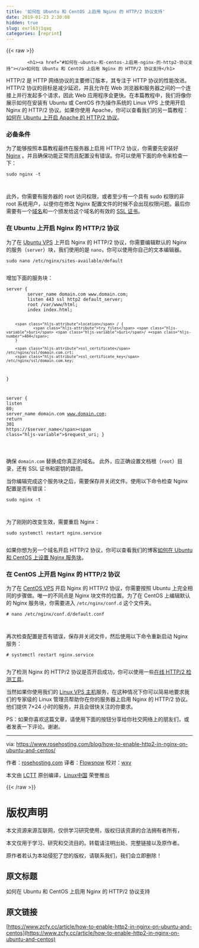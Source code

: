 ```yaml
---
title: '如何在 Ubuntu 和 CentOS 上启用 Nginx 的 HTTP/2 协议支持' 
date: 2019-01-23 2:30:08
hidden: true
slug: exrl63j1qaq
categories: [reprint]
---
```


{{< raw >}}

            <h1><a href="#如何在-ubuntu-和-centos-上启用-nginx-的-http2-协议支持"></a>如何在 Ubuntu 和 CentOS 上启用 Nginx 的 HTTP/2 协议支持</h1>
<p>HTTP/2 是 HTTP 网络协议的主要修订版本，其专注于 HTTP 协议的性能改进。HTTP/2 协议的目标是减少延迟，并且允许在 Web 浏览器和服务器之间的一个连接上并行发起多个请求，因此 Web 应用程序会更快。在本篇教程中，我们将像你展示如何在安装有 Ubuntu 或 CentOS 作为操作系统的 Linux VPS 上使用开启 Nginx 的 HTTP/2 协议。如果你使用 Apache，你可以查看我们的另一篇教程：<a href="https://www.rosehosting.com/blog/how-to-set-up-apache-with-http2-support-on-ubuntu-16-04/">如何在 Ubuntu 上开启 Apache 的 HTTP/2 协议</a>。</p>
<h3><a href="#必备条件"></a>必备条件</h3>
<p>为了能够按照本篇教程最终在服务器上启用 HTTP/2 协议，你需要先安装好 <a href="https://www.rosehosting.com/nginx-hosting.html">Nginx</a> 。并且确保功能正常而且配置没有错误。你可以使用下面的命令来检查一下：</p>
<pre><code class="hljs ebnf"><span class="hljs-attribute">sudo nginx -t</span>

</code></pre><p>此外，你需要有服务器的 root 访问权限，或者至少有一个具有 sudo 权限的非 root 系统用户，以便你在修改 Nginx 配置文件的时候不会出现权限问题。最后你需要有一个<a href="https://secure.rosehosting.com/clientarea/index.php?/checkdomain/domain-registration/">域名</a>和一个颁发给这个域名的有效的 <a href="https://www.rosehosting.com/ssl-certificates.html">SSL 证书</a>。</p>
<h3><a href="#在-ubuntu-上开启-nginx-的-http2-协议"></a>在 Ubuntu 上开启 Nginx 的 HTTP/2 协议</h3>
<p>为了在 <a href="https://www.rosehosting.com/ubuntu-vps.html">Ubuntu VPS</a> 上开启 Nginx 的 HTTP/2 协议，你需要编辑默认的 Nginx 的服务（<code>server</code>）块，我们使用的是 <code>nano</code>，你可以使用你自己的文本编辑器。</p>
<pre><code class="hljs routeros">sudo nano /etc/nginx/sites-available<span class="hljs-built_in">/default
</span>
</code></pre><p>增加下面的服务块：</p>
<pre><code class="hljs nginx"><span class="hljs-section">server</span> {  
        <span class="hljs-attribute">server_name</span> domain.com www.domain.com;
        <span class="hljs-attribute">listen</span> <span class="hljs-number">443</span> ssl http2 default_server;
        <span class="hljs-attribute">root</span> /var/www/html;
        <span class="hljs-attribute">index</span> index.html;

        <span class="hljs-attribute">location</span> / {
                <span class="hljs-attribute">try_files</span> <span class="hljs-variable">$uri</span> <span class="hljs-variable">$uri</span>/ =<span class="hljs-number">404</span>;
        }

        <span class="hljs-attribute">ssl_certificate</span> /etc/nginx/ssl/domain.com.crt;
        <span class="hljs-attribute">ssl_certificate_key</span> /etc/nginx/ssl/domain.com.key;
}

<span class="hljs-section">server</span> {
       <span class="hljs-attribute">listen</span>         <span class="hljs-number">80</span>;
       <span class="hljs-attribute">server_name</span>    domain.com www.domain.com;
       <span class="hljs-attribute">return</span>         <span class="hljs-number">301</span> https://<span class="hljs-variable">$server_name</span><span class="hljs-variable">$request_uri</span>;
}

</code></pre><p>确保 <code>domain.com</code> 替换成你真正的域名。 此外，应正确设置文档根（<code>root</code>）目录，还有 SSL 证书和密钥的路径。</p>
<p>当你编辑完成这个服务块之后，需要保存并关闭文件。使用以下命令检查 Nginx 配置是否有错误：</p>
<pre><code class="hljs ebnf"><span class="hljs-attribute">sudo nginx -t</span>

</code></pre><p>为了刚刚的改变生效，需要重启 Nginx：</p>
<pre><code class="hljs stylus">sudo systemctl restart nginx<span class="hljs-selector-class">.service</span>

</code></pre><p>如果你想为另一个域名开启 HTTP/2 协议，你可以查看我们的博客<a href="https://www.rosehosting.com/blog/how-to-set-up-nginx-server-blocks-on-ubuntu-and-centos/">如何在 Ubuntu 和 CentOS 上设置 Nginx 服务块</a>。</p>
<h3><a href="#在-centos-上开启-nginx-的-http2-协议"></a>在 CentOS 上开启 Nginx 的 HTTP/2 协议</h3>
<p>为了在 <a href="https://www.rosehosting.com/centos-vps.html">CentOS VPS</a> 开启 Nginx 的 HTTP/2 协议，你需要按照 Ubuntu 上完全相同的步骤做。唯一的不同点是 Nginx 块文件的位置。为了在 CentOS 上编辑默认的 Nginx 服务块，你需要进入 <code>/etc/nginx/conf.d</code> 这个文件夹。</p>
<pre><code class="hljs gradle"># nano <span class="hljs-regexp">/etc/</span>nginx<span class="hljs-regexp">/conf.d/</span><span class="hljs-keyword">default</span>.conf

</code></pre><p>再次检查配置是否有错误，保存并关闭文件，然后使用以下命令重新启动 Nginx 服务：</p>
<pre><code class="hljs shell"><span class="hljs-meta">#</span><span class="bash"> systemctl restart nginx.service</span>

</code></pre><p>为了检测 Nginx 的 HTTP/2 协议是否开启成功，你可以使用一些<a href="https://www.rosehosting.com/network-tools/http2-support.html">在线 HTTP/2 检测工具</a>。</p>
<p>当然如果你使用我们的 <a href="https://www.rosehosting.com/linux-vps-hosting.html">Linux VPS 主机</a>服务，在这种情况下你可以简易地要求我们的专家级的 Linux 管理员帮助你在你的服务器上启用 Nginx 的 HTTP/2 协议。他们提供 7×24 小时的服务，并且会很快关注的你要求。</p>
<p>PS：如果你喜欢这篇文章，请使用下面的按钮分享给你社交网络上的朋友们，或者发表一下评论。谢谢。</p>
<hr>
<p>via: <a href="https://www.rosehosting.com/blog/how-to-enable-http2-in-nginx-on-ubuntu-and-centos/">https://www.rosehosting.com/blog/how-to-enable-http2-in-nginx-on-ubuntu-and-centos/</a></p>
<p>作者：<a href="https://www.rosehosting.com/blog/how-to-enable-http2-in-nginx-on-ubuntu-and-centos/">rosehosting.com</a> 译者：<a href="https://github.com/Flowsnow">Flowsnow</a> 校对：<a href="https://github.com/wxy">wxy</a></p>
<p>本文由 <a href="https://github.com/LCTT/TranslateProject">LCTT</a> 原创编译，<a href="https://linux.cn/">Linux中国</a> 荣誉推出</p>

          
{{< /raw >}}

# 版权声明
本文资源来源互联网，仅供学习研究使用，版权归该资源的合法拥有者所有，

本文仅用于学习、研究和交流目的。转载请注明出处、完整链接以及原作者。

原作者若认为本站侵犯了您的版权，请联系我们，我们会立即删除！

## 原文标题
如何在 Ubuntu 和 CentOS 上启用 Nginx 的 HTTP/2 协议支持

## 原文链接
[https://www.zcfy.cc/article/how-to-enable-http2-in-nginx-on-ubuntu-and-centos](https://www.zcfy.cc/article/how-to-enable-http2-in-nginx-on-ubuntu-and-centos)

